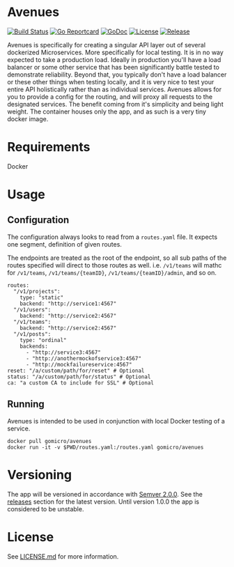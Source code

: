 # Avenues
[![Build Status](https://travis-ci.org/gomicro/avenues.svg)](https://travis-ci.org/gomicro/avenues)
[![Go Reportcard](https://goreportcard.com/badge/github.com/gomicro/avenues)](https://goreportcard.com/report/github.com/gomicro/avenues)
[![GoDoc](https://godoc.org/github.com/gomicro/avenues?status.svg)](https://godoc.org/github.com/gomicro/avenues)
[![License](https://img.shields.io/github/license/gomicro/avenues.svg)](https://github.com/gomicro/avenues/blob/master/LICENSE.md)
[![Release](https://img.shields.io/github/release/gomicro/avenues.svg)](https://github.com/gomicro/avenues/releases/latest)

Avenues is specifically for creating a singular API layer out of several dockerized Microservices.  More specifically for local testing.  It is in no way expected to take a production load.  Ideally in production you'll have a load balancer or some other service that has been significantly battle tested to demonstrate reliability. Beyond that, you typically don't have a load balancer or these other things when testing locally, and it is very nice to test your entire API holistically rather than as individual services. Avenues allows for you to provide a config for the routing, and will proxy all requests to the designated services. The benefit coming from it's simplicity and being light weight.  The container houses only the app, and as such is a very tiny docker image.

# Requirements
Docker

# Usage

## Configuration
The configuration always looks to read from a `routes.yaml` file.  It expects one segment, definition of given routes.

The endpoints are treated as the root of the endpoint, so all sub paths of the routes specified will direct to those routes as well.  i.e. `/v1/teams` will mathc for `/v1/teams`, `/v1/teams/{teamID}`, `/v1/teams/{teamID}/admin`, and so on.

```
routes:
  "/v1/projects":
    type: "static"
    backend: "http://service1:4567"
  "/v1/users":
    backend: "http://service2:4567"
  "/v1/teams":
    backend: "http://service2:4567"
  "/v1/posts":
    type: "ordinal"
    backends:
      - "http://service3:4567"
      - "http://anothermockofservice3:4567"
      - "http://mockfailureservice:4567"
reset: "/a/custom/path/for/reset" # Optional
status: "/a/custom/path/for/status" # Optional
ca: "a custom CA to include for SSL" # Optional
```

## Running
Avenues is intended to be used in conjunction with local Docker testing of a service.

```
docker pull gomicro/avenues
docker run -it -v $PWD/routes.yaml:/routes.yaml gomicro/avenues
```

# Versioning
The app will be versioned in accordance with [Semver 2.0.0](http://semver.org).  See the [releases](https://github.com/gomicro/avenues/releases) section for the latest version.  Until version 1.0.0 the app is considered to be unstable.

# License
See [LICENSE.md](./LICENSE.md) for more information.
